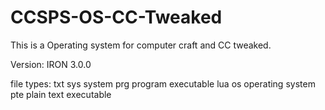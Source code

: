# CCSPS-OS-CC-Tweaked
This is a Operating system for computer craft and CC tweaked.

Version: IRON 3.0.0


file types:
txt
sys system
prg program executable
lua
os operating system
pte plain text executable
